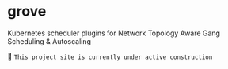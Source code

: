 # grove
Kubernetes scheduler plugins for Network Topology Aware Gang Scheduling & Autoscaling

:construction_worker: `This project site is currently under active construction`
